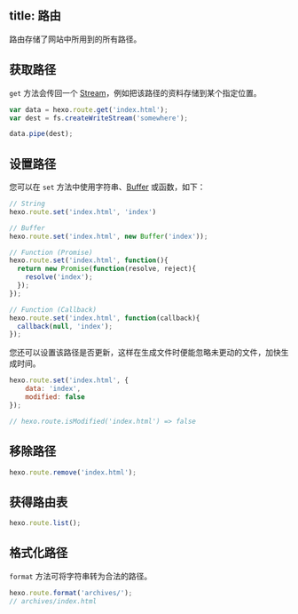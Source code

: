 title: 路由
---
路由存储了网站中所用到的所有路径。

## 获取路径

`get` 方法会传回一个 [Stream]，例如把该路径的资料存储到某个指定位置。

``` js
var data = hexo.route.get('index.html');
var dest = fs.createWriteStream('somewhere');

data.pipe(dest);
```

## 设置路径

您可以在 `set` 方法中使用字符串、[Buffer] 或函数，如下：

``` js
// String
hexo.route.set('index.html', 'index')

// Buffer
hexo.route.set('index.html', new Buffer('index'));

// Function (Promise)
hexo.route.set('index.html', function(){
  return new Promise(function(resolve, reject){
    resolve('index');
  });
});

// Function (Callback)
hexo.route.set('index.html', function(callback){
  callback(null, 'index');
});
```

您还可以设置该路径是否更新，这样在生成文件时便能忽略未更动的文件，加快生成时间。

``` js
hexo.route.set('index.html', {
    data: 'index',
    modified: false
});

// hexo.route.isModified('index.html') => false
```

## 移除路径

``` js
hexo.route.remove('index.html');
```

## 获得路由表

``` js
hexo.route.list();
```

## 格式化路径

`format` 方法可将字符串转为合法的路径。

``` js
hexo.route.format('archives/');
// archives/index.html
```

[Stream]: http://nodejs.org/api/stream.html
[Buffer]: http://nodejs.org/api/buffer.html